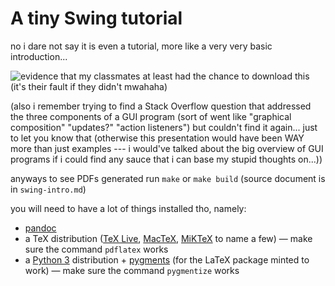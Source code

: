 # A tiny Swing tutorial

no i dare not say it is even a tutorial, more like a very very
basic introduction...

![evidence that my classmates at least had the chance to
  download this (it's their fault if they didn't mwahaha)](evi.jpg)

(also i remember trying to find a Stack Overflow question that addressed
the three components of a GUI program
(sort of went like "graphical composition" "updates?" "action listeners")
but couldn't find it again... just to let you know that (otherwise
this presentation would have been WAY more than just examples ---
i would've talked about the big overview of GUI programs if i could
find any sauce that i can base my stupid thoughts on...))

anyways to see PDFs generated run `make` or `make build`
(source document is in `swing-intro.md`)

you will need to have a lot of things installed tho, namely:

*   [pandoc][]
*   a TeX distribution ([TeX Live][], [MacTeX][], [MiKTeX][] to
    name a few) &mdash; make sure the command `pdflatex` works
*   a [Python 3][] distribution + [pygments][] (for the LaTeX package
    minted to work) &mdash; make sure the command `pygmentize` works

[pandoc]: https://pandoc.org/
[TeX Live]: https://www.tug.org/texlive/
[MacTeX]: https://www.tug.org/mactex/
[MiKTeX]: https://miktex.org/
[Python 3]: https://www.python.org/
[pygments]: https://pygments.org/download/
